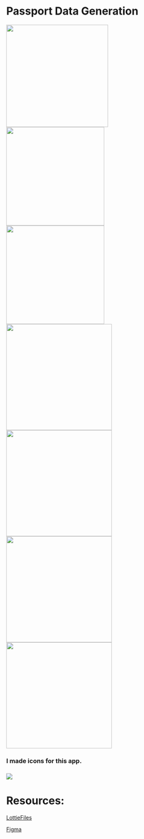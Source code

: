 # Passport Data Generation

<img src="images/video.gif" width = "270" > <img src="images/img_1.jpg" width = "260">  <img src="images/img_2.jpg" width = "260" > 
<img src="images/img_3.jpg" width = "280">  <img src="images/img_8.jpg" width = "280">
<img src="images/img_5.jpg" width = "280"> <img src="images/img_6.jpg" width = "280">



<h3>I made icons for this app.<h3>

<img src="images/icons.png">


# Resources:
 
<a href = "https://lottiefiles.com/90246-saudi-passport">LottieFiles</a>

<a href = "https://www.figma.com/file/538sW6zF9GBfasT1ZzEFhH/IT-Courses?node-id=0%3A1">Figma</a>

